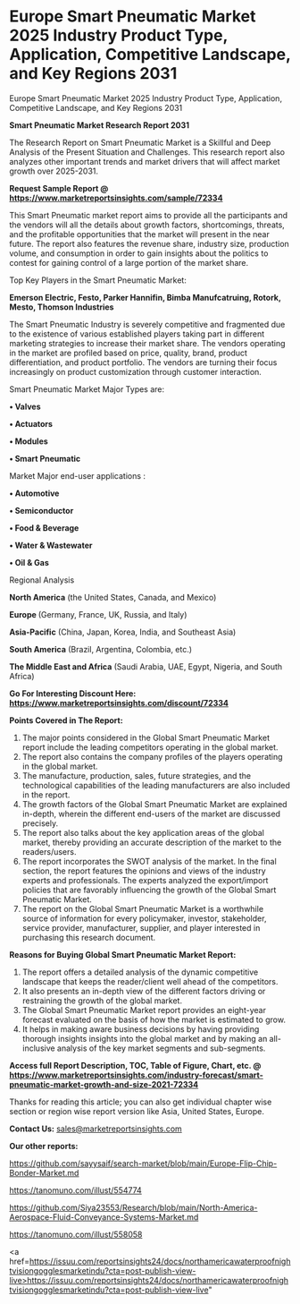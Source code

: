 # Europe Smart Pneumatic Market 2025 Industry Product Type, Application, Competitive Landscape, and Key Regions 2031
 Europe Smart Pneumatic Market 2025 Industry Product Type, Application, Competitive Landscape, and Key Regions 2031

<strong>Smart Pneumatic Market Research Report 2031</strong>

The Research Report on Smart Pneumatic Market is a Skillful and Deep Analysis of the Present Situation and Challenges. This research report also analyzes other important trends and market drivers that will affect market growth over 2025-2031.

<strong>Request Sample Report @ <a href=https://www.marketreportsinsights.com/sample/72334>https://www.marketreportsinsights.com/sample/72334</a></strong>

This Smart Pneumatic market report aims to provide all the participants and the vendors will all the details about growth factors, shortcomings, threats, and the profitable opportunities that the market will present in the near future. The report also features the revenue share, industry size, production volume, and consumption in order to gain insights about the politics to contest for gaining control of a large portion of the market share.

Top Key Players in the Smart Pneumatic Market:

<strong>Emerson Electric, Festo, Parker Hannifin, Bimba Manufcatruing, Rotork, Mesto, Thomson Industries</strong>

The Smart Pneumatic Industry is severely competitive and fragmented due to the existence of various established players taking part in different marketing strategies to increase their market share. The vendors operating in the market are profiled based on price, quality, brand, product differentiation, and product portfolio. The vendors are turning their focus increasingly on product customization through customer interaction.

Smart Pneumatic Market Major Types are:

<strong>• Valves

• Actuators

• Modules

• Smart Pneumatic</strong>

Market Major end-user applications :

<strong>• Automotive

• Semiconductor

• Food & Beverage

• Water & Wastewater

• Oil & Gas</strong>

Regional Analysis

</u><strong><b>North America</b></strong> (the United States, Canada, and Mexico)

<strong><b>Europe </b></strong>(Germany, France, UK, Russia, and Italy)

<strong><b>Asia-Pacific</b></strong> (China, Japan, Korea, India, and Southeast Asia)

<strong><b>South America</b></strong> (Brazil, Argentina, Colombia, etc.)

<strong><b>The Middle East and Africa</b></strong> (Saudi Arabia, UAE, Egypt, Nigeria, and South Africa)

<strong>Go For Interesting Discount Here: <a href=https://www.marketreportsinsights.com/discount/72334>https://www.marketreportsinsights.com/discount/72334</a></strong>

<strong>Points Covered in The Report:</strong>
<ol>
  <li>The major points considered in the Global Smart Pneumatic Market report include the leading competitors operating in the global market.</li>
  <li>The report also contains the company profiles of the players operating in the global market.</li>
  <li>The manufacture, production, sales, future strategies, and the technological capabilities of the leading manufacturers are also included in the report.</li>
  <li>The growth factors of the Global Smart Pneumatic Market are explained in-depth, wherein the different end-users of the market are discussed precisely.</li>
  <li>The report also talks about the key application areas of the global market, thereby providing an accurate description of the market to the readers/users.</li>
  <li>The report incorporates the SWOT analysis of the market. In the final section, the report features the opinions and views of the industry experts and professionals. The experts analyzed the export/import policies that are favorably influencing the growth of the Global Smart Pneumatic Market.</li>
  <li>The report on the Global Smart Pneumatic Market is a worthwhile source of information for every policymaker, investor, stakeholder, service provider, manufacturer, supplier, and player interested in purchasing this research document.</li>
</ol>
<strong>Reasons for Buying Global Smart Pneumatic Market Report:</strong>

<ol>
  <li>The report offers a detailed analysis of the dynamic competitive landscape that keeps the reader/client well ahead of the competitors.</li>
  <li>It also presents an in-depth view of the different factors driving or restraining the growth of the global market.</li>
  <li>The Global Smart Pneumatic Market report provides an eight-year forecast evaluated on the basis of how the market is estimated to grow.</li>
  <li>It helps in making aware business decisions by having providing thorough insights insights into the global market and by making an all-inclusive analysis of the key market segments and sub-segments.</li>
</ol>
<strong>Access full Report Description, TOC, Table of Figure, Chart, etc. @ <a href=https://www.marketreportsinsights.com/industry-forecast/smart-pneumatic-market-growth-and-size-2021-72334>https://www.marketreportsinsights.com/industry-forecast/smart-pneumatic-market-growth-and-size-2021-72334</a></strong>


Thanks for reading this article; you can also get individual chapter wise section or region wise report version like Asia, United States, Europe.

<strong>Contact Us:</strong>
sales@marketreportsinsights.com

<strong>Our other reports:</strong>

<a href=https://github.com/sayysaif/search-market/blob/main/Europe-Flip-Chip-Bonder-Market.md>https://github.com/sayysaif/search-market/blob/main/Europe-Flip-Chip-Bonder-Market.md</a>

<a href=https://tanomuno.com/illust/554774>https://tanomuno.com/illust/554774</a>

<a href=https://github.com/Siya23553/Research/blob/main/North-America-Aerospace-Fluid-Conveyance-Systems-Market.md>https://github.com/Siya23553/Research/blob/main/North-America-Aerospace-Fluid-Conveyance-Systems-Market.md</a>

<a href=https://tanomuno.com/illust/558058>https://tanomuno.com/illust/558058</a>

<a href=https://issuu.com/reportsinsights24/docs/northamericawaterproofnightvisiongogglesmarketindu?cta=post-publish-view-live>https://issuu.com/reportsinsights24/docs/northamericawaterproofnightvisiongogglesmarketindu?cta=post-publish-view-live</a>"
